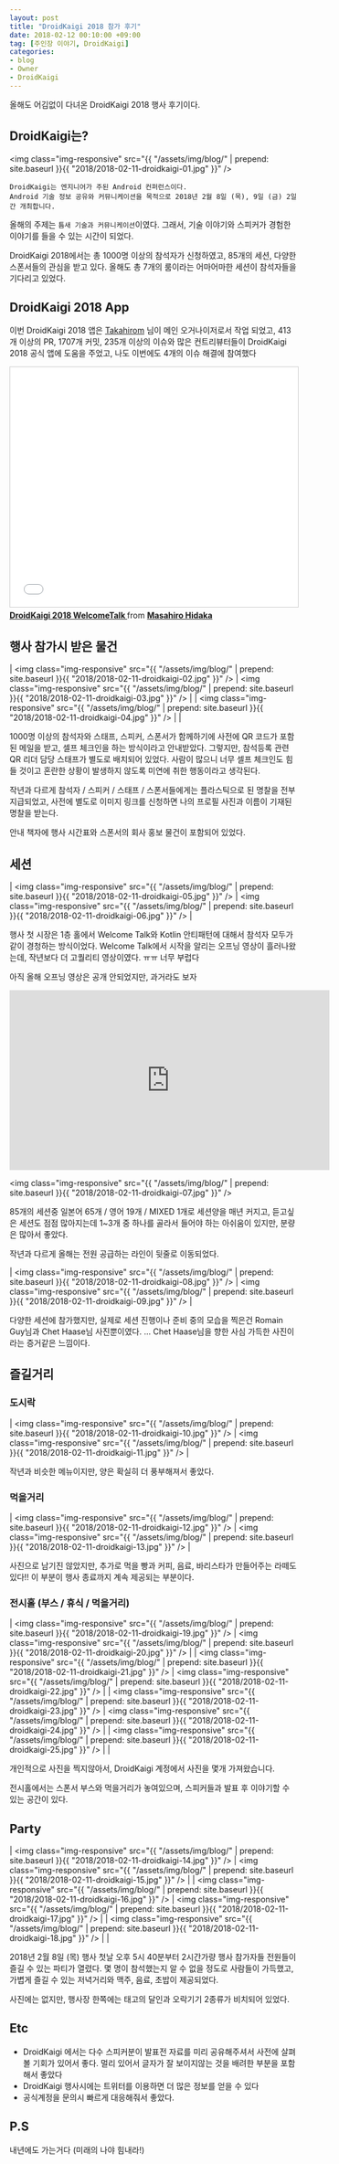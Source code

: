 ```yaml
---
layout: post
title: "DroidKaigi 2018 참가 후기"
date: 2018-02-12 00:10:00 +09:00
tag: [주인장 이야기, DroidKaigi]
categories:
- blog
- Owner
- DroidKaigi
---
```


올해도 어김없이 다녀온 DroidKaigi 2018 행사 후기이다.

## DroidKaigi는?

<img class="img-responsive" src="{{ "/assets/img/blog/" | prepend: site.baseurl }}{{ "2018/2018-02-11-droidkaigi-01.jpg" }}" /> 

```
DroidKaigi는 엔지니어가 주된 Android 컨퍼런스이다.
Android 기술 정보 공유와 커뮤니케이션을 목적으로 2018년 2월 8일 (목), 9일 (금) 2일간 개최합니다.
```

올해의 주제는 `틈새 기술과 커뮤니케이션`이였다. 그래서, 기술 이야기와 스피커가 경험한 이야기를 들을 수 있는 시간이 되었다. 

DroidKaigi 2018에서는 총 1000명 이상의 참석자가 신청하였고, 85개의 세션, 다양한 스폰서들의 관심을 받고 있다. 올해도 총 7개의 룸이라는 어마어마한 세션이 참석자들을 기다리고 있었다.

## DroidKaigi 2018 App

이번 DroidKaigi 2018 앱은 [Takahirom](https://twitter.com/new_runnable) 님이 메인 오거나이저로서 작업 되었고, 413개 이상의 PR, 1707개 커밋, 235개 이상의 이슈와 많은 컨트리뷰터들이 DroidKaigi 2018 공식 앱에 도움을 주었고, 나도 이번에도 4개의 이슈 해결에 참여했다

<iframe src="//www.slideshare.net/slideshow/embed_code/key/L2uwoTMl6GEcEg?startSlide=37" width="510" height="420" frameborder="0" marginwidth="0" marginheight="0" scrolling="no" style="border:1px solid #CCC; border-width:1px; margin-bottom:5px; max-width: 100%;" allowfullscreen> </iframe> <div style="margin-bottom:5px"> <strong> <a href="//www.slideshare.net/mhidaka/droidkaigi-2018-welcometalk" title="DroidKaigi 2018 WelcomeTalk " target="_blank">DroidKaigi 2018 WelcomeTalk </a> </strong> from <strong><a href="//www.slideshare.net/mhidaka" target="_blank">Masahiro Hidaka</a></strong> </div>

## 행사 참가시 받은 물건

| <img class="img-responsive" src="{{ "/assets/img/blog/" | prepend: site.baseurl }}{{ "2018/2018-02-11-droidkaigi-02.jpg" }}" /> | <img class="img-responsive" src="{{ "/assets/img/blog/" | prepend: site.baseurl }}{{ "2018/2018-02-11-droidkaigi-03.jpg" }}" /> |
| <img class="img-responsive" src="{{ "/assets/img/blog/" | prepend: site.baseurl }}{{ "2018/2018-02-11-droidkaigi-04.jpg" }}" /> |   |

1000명 이상의 참석자와 스태프, 스피커, 스폰서가 함께하기에 사전에 QR 코드가 포함된 메일을 받고, 셀프 체크인을 하는 방식이라고 안내받았다. 그렇지만, 참석등록 관련 QR 리더 담당 스태프가 별도로 배치되어 있었다. 사람이 많으니 너무 셀프 체크인도 힘들 것이고 혼란한 상황이 발생하지 않도록 미연에 취한 행동이라고 생각된다.

작년과 다르게 참석자 / 스피커 / 스태프 / 스폰서들에게는 플라스틱으로 된 명찰을 전부 지급되었고, 사전에 별도로 이미지 링크를 신청하면 나의 프로필 사진과 이름이 기재된 명찰을 받는다.

안내 책자에 행사 시간표와 스폰서의 회사 홍보 물건이 포함되어 있었다.

## 세션

| <img class="img-responsive" src="{{ "/assets/img/blog/" | prepend: site.baseurl }}{{ "2018/2018-02-11-droidkaigi-05.jpg" }}" /> | <img class="img-responsive" src="{{ "/assets/img/blog/" | prepend: site.baseurl }}{{ "2018/2018-02-11-droidkaigi-06.jpg" }}" /> |

행사 첫 시장은 1층 홀에서 Welcome Talk와 Kotlin 안티패턴에 대해서 참석자 모두가 같이 경청하는 방식이었다. Welcome Talk에서 시작을 알리는 오프닝 영상이 흘러나왔는데, 작년보다 더 고퀄리티 영상이였다. ㅠㅠ 너무 부럽다

아직 올해 오프닝 영상은 공개 안되었지만, 과거라도 보자

<iframe width="560" height="315" src="https://www.youtube.com/embed/_q87jU7skqo?rel=0" frameborder="0" allow="autoplay; encrypted-media" allowfullscreen></iframe>

<img class="img-responsive" src="{{ "/assets/img/blog/" | prepend: site.baseurl }}{{ "2018/2018-02-11-droidkaigi-07.jpg" }}" />

85개의 세션중 일본어 65개 / 영어 19개 / MIXED 1개로 세션양을 매년 커지고, 듣고싶은 세션도 점점 많아지는데 1~3개 중 하나를 골라서 들어야 하는 아쉬움이 있지만, 분량은 많아서 좋았다.

작년과 다르게 올해는 전원 공급하는 라인이 뒷줄로 이동되었다.

| <img class="img-responsive" src="{{ "/assets/img/blog/" | prepend: site.baseurl }}{{ "2018/2018-02-11-droidkaigi-08.jpg" }}" /> | <img class="img-responsive" src="{{ "/assets/img/blog/" | prepend: site.baseurl }}{{ "2018/2018-02-11-droidkaigi-09.jpg" }}" /> |

다양한 세션에 참가했지만, 실제로 세션 진행이나 준비 중의 모습을 찍은건 Romain Guy님과 Chet Haase님 사진뿐이였다. ... Chet Haase님을 향한 사심 가득한 사진이라는 증거같은 느낌이다.

## 즐길거리

### 도시락

| <img class="img-responsive" src="{{ "/assets/img/blog/" | prepend: site.baseurl }}{{ "2018/2018-02-11-droidkaigi-10.jpg" }}" /> | <img class="img-responsive" src="{{ "/assets/img/blog/" | prepend: site.baseurl }}{{ "2018/2018-02-11-droidkaigi-11.jpg" }}" /> |

작년과 비슷한 메뉴이지만, 양은 확실히 더 풍부해져서 좋았다. 

### 먹을거리

| <img class="img-responsive" src="{{ "/assets/img/blog/" | prepend: site.baseurl }}{{ "2018/2018-02-11-droidkaigi-12.jpg" }}" /> | <img class="img-responsive" src="{{ "/assets/img/blog/" | prepend: site.baseurl }}{{ "2018/2018-02-11-droidkaigi-13.jpg" }}" /> |

사진으로 남기진 않았지만, 추가로 먹을 빵과 커피, 음료, 바리스타가 만들어주는 라떼도 있다!! 이 부분이 행사 종료까지 계속 제공되는 부분이다.

### 전시홀 (부스 / 휴식 / 먹을거리)

| <img class="img-responsive" src="{{ "/assets/img/blog/" | prepend: site.baseurl }}{{ "2018/2018-02-11-droidkaigi-19.jpg" }}" /> | <img class="img-responsive" src="{{ "/assets/img/blog/" | prepend: site.baseurl }}{{ "2018/2018-02-11-droidkaigi-20.jpg" }}" /> |
| <img class="img-responsive" src="{{ "/assets/img/blog/" | prepend: site.baseurl }}{{ "2018/2018-02-11-droidkaigi-21.jpg" }}" /> | <img class="img-responsive" src="{{ "/assets/img/blog/" | prepend: site.baseurl }}{{ "2018/2018-02-11-droidkaigi-22.jpg" }}" /> |
| <img class="img-responsive" src="{{ "/assets/img/blog/" | prepend: site.baseurl }}{{ "2018/2018-02-11-droidkaigi-23.jpg" }}" /> | <img class="img-responsive" src="{{ "/assets/img/blog/" | prepend: site.baseurl }}{{ "2018/2018-02-11-droidkaigi-24.jpg" }}" /> |
| <img class="img-responsive" src="{{ "/assets/img/blog/" | prepend: site.baseurl }}{{ "2018/2018-02-11-droidkaigi-25.jpg" }}" /> |  |

개인적으로 사진을 찍지않아서, DroidKaigi 계정에서 사진을 몇개 가져왔습니다.

전시홀에서는 스폰서 부스와 먹을거리가 놓여있으며, 스피커들과 발표 후 이야기할 수 있는 공간이 있다.

## Party

| <img class="img-responsive" src="{{ "/assets/img/blog/" | prepend: site.baseurl }}{{ "2018/2018-02-11-droidkaigi-14.jpg" }}" /> | <img class="img-responsive" src="{{ "/assets/img/blog/" | prepend: site.baseurl }}{{ "2018/2018-02-11-droidkaigi-15.jpg" }}" /> |
| <img class="img-responsive" src="{{ "/assets/img/blog/" | prepend: site.baseurl }}{{ "2018/2018-02-11-droidkaigi-16.jpg" }}" /> | <img class="img-responsive" src="{{ "/assets/img/blog/" | prepend: site.baseurl }}{{ "2018/2018-02-11-droidkaigi-17.jpg" }}" /> |
| <img class="img-responsive" src="{{ "/assets/img/blog/" | prepend: site.baseurl }}{{ "2018/2018-02-11-droidkaigi-18.jpg" }}" /> |  |

2018년 2월 8일 (목) 행사 첫날 오후 5시 40분부터 2시간가량 행사 참가자들 전원들이 즐길 수 있는 파티가 열렸다. 몇 명이 참석했는지 알 수 없을 정도로 사람들이 가득했고, 가볍게 즐길 수 있는 저녁거리와 맥주, 음료, 초밥이 제공되었다.

사진에는 없지만, 행사장 한쪽에는 태고의 달인과 오락기기 2종류가 비치되어 있었다.

## Etc

- DroidKaigi 에서는 다수 스피커분이 발표전 자료를 미리 공유해주셔서 사전에 살펴볼 기회가 있어서 좋다. 멀리 있어서 글자가 잘 보이지않는 것을 배려한 부분을 포함해서 좋았다
- DroidKaigi 행사시에는 트위터를 이용하면 더 많은 정보를 얻을 수 있다
- 공식계정을 문의시 빠르게 대응해줘서 좋았다.

## P.S

내년에도 가는거다 (미래의 나야 힘내라!)